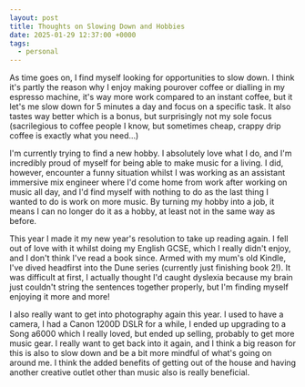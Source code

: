 ```yaml
---
layout: post
title: Thoughts on Slowing Down and Hobbies
date: 2025-01-29 12:37:00 +0000
tags: 
  - personal
---
```


As time goes on, I find myself looking for opportunities to slow down. I think it's partly the reason why I enjoy making pourover coffee or dialling in my espresso machine, it's way more work compared to an instant coffee, but it let's me slow down for 5 minutes a day and focus on a specific task. It also tastes way better which is a bonus, but surprisingly not my sole focus (sacrilegious to coffee people I know, but sometimes cheap, crappy drip coffee is exactly what you need...)

I'm currently trying to find a new hobby. I absolutely love what I do, and I'm incredibly proud of myself for being able to make music for a living. I did, however, encounter a funny situation whilst I was working as an assistant immersive mix engineer where I'd come home from work after working on music all day, and I'd find myself with nothing to do as the last thing I wanted to do is work on more music. By turning my hobby into a job, it means I can no longer do it as a hobby, at least not in the same way as before.

This year I made it my new year's resolution to take up reading again. I fell out of love with it whilst doing my English GCSE, which I really didn't enjoy, and I don't think I've read a book since. Armed with my mum's old Kindle, I've dived headfirst into the Dune series (currently just finishing book 2!). It was difficult at first, I actually thought I'd caught dyslexia because my brain just couldn't string the sentences together properly, but I'm finding myself enjoying it more and more!

I also really want to get into photography again this year. I used to have a camera, I had a Canon 1200D DSLR for a while, I ended up upgrading to a Song a6000 which I really loved, but ended up selling, probably to get more music gear. I really want to get back into it again, and I think a big reason for this is also to slow down and be a bit more mindful of what's going on around me. I think the added benefits of getting out of the house and having another creative outlet other than music also is really beneficial.